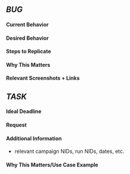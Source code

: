 _BUG_
-------------------
#### Current Behavior

#### Desired Behavior

#### Steps to Replicate

#### Why This Matters

#### Relevant Screenshots + Links

_TASK_
-------------------
#### Ideal Deadline

#### Request

#### Additional Information

- relevant campaign NIDs, run NIDs, dates, etc.

#### Why This Matters/Use Case Example
